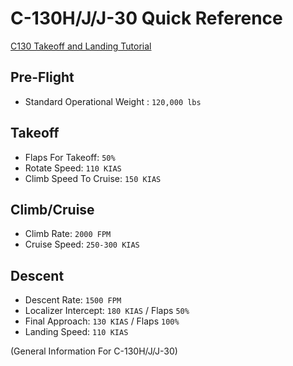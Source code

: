 # C-130H/J/J-30 Quick Reference

[C130 Takeoff and Landing Tutorial](https://youtu.be/q-g2TynD83U)

## Pre-Flight

- Standard Operational Weight : `120,000 lbs`

## Takeoff

- Flaps For Takeoff: `50%`
- Rotate Speed: `110 KIAS`
- Climb Speed To Cruise: `150 KIAS`

## Climb/Cruise

- Climb Rate: `2000 FPM`
- Cruise Speed: `250-300 KIAS`

## Descent

- Descent Rate: `1500 FPM`
- Localizer Intercept: `180 KIAS` / Flaps `50%`
- Final Approach: `130 KIAS` / Flaps `100%`
- Landing Speed: `110 KIAS`

(General Information For C-130H/J/J-30)

